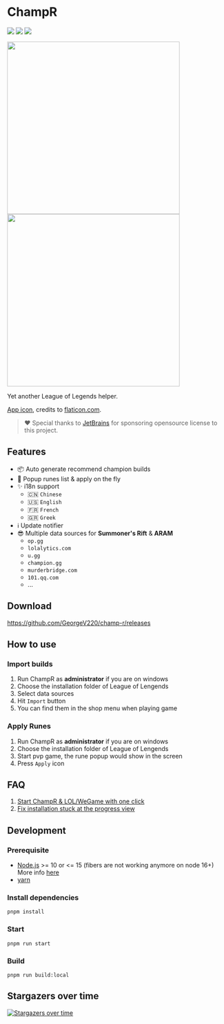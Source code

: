 # ChampR

[![](https://img.shields.io/github/v/release/GeorgeV220/champ-r?label=LATEST%20VERSION&style=for-the-badge)](https://github.com/GeorgeV220/champ-r/releases/latest)
[![](https://img.shields.io/github/downloads/GeorgeV220/champ-r/total?style=for-the-badge)](https://github.com/GeorgeV220/champ-r/releases)
[![](https://img.shields.io/github/workflow/status/GeorgeV220/champ-r/Test%20Build?style=for-the-badge&color=65C0A3)](https://github.com/GeorgeV220/champ-r/actions)

<img src="https://user-images.githubusercontent.com/1357073/119595829-bc218680-be10-11eb-8e06-cb47902a7d11.png" height="400" /> <img src="https://user-images.githubusercontent.com/1357073/119310086-da1ca900-bca1-11eb-9d1e-73cae2b36c0c.png" height="400" />

Yet another League of Legends helper.

[App icon](https://www.flaticon.com/free-icon/dog_2767976), credits to [flaticon.com](https://www.flaticon.com/).

> ❤️ Special thanks to [JetBrains](https://www.jetbrains.com/?from=champ-r) for sponsoring opensource license to this project.

## Features

- 📦 Auto generate recommend champion builds
- 🎉 Popup runes list & apply on the fly
- ✨ i18n support
    - 🇨🇳 `Chinese`
    - 🇺🇸 `English`
    - 🇫🇷 `French`
    - 🇬🇷 `Greek`
- ℹ️ Update notifier
- 😎 Multiple data sources for **Summoner's Rift** & **ARAM**
  - `op.gg`
  - `lolalytics.com`
  - `u.gg`
  - `champion.gg`
  - `murderbridge.com`
  - `101.qq.com`
  - ...

## Download

https://github.com/GeorgeV220/champ-r/releases

## How to use

### Import builds

1. Run ChampR as **administrator** if you are on windows
2. Choose the installation folder of League of Lengends
3. Select data sources
4. Hit `Import` button
5. You can find them in the shop menu when playing game

### Apply Runes

1. Run ChampR as **administrator** if you are on windows
2. Choose the installation folder of League of Lengends
3. Start pvp game, the rune popup would show in the screen
4. Press `Apply` icon

## FAQ

1. [Start ChampR & LOL/WeGame with one click](https://github.com/cangzhang/champ-r/issues/63)
2. [Fix installation stuck at the progress view](https://github.com/cangzhang/champ-r/issues/64)

## Development

### Prerequisite

- [Node.js](https://nodejs.org/en/) >= 10 or <= 15 (fibers are not working anymore on node 16+) More info [here](https://github.com/laverdet/node-fibers)
- [yarn](https://classic.yarnpkg.com/lang/en/)

### Install dependencies

```console
pnpm install
```

### Start

```console
pnpm run start
```

### Build

```console
pnpm run build:local
```


## Stargazers over time

[![Stargazers over time](https://starchart.cc/cangzhang/champ-r.svg)](https://starchart.cc/cangzhang/champ-r)
